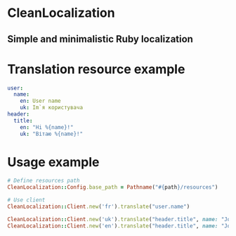 # CleanLocalization
## Simple and minimalistic Ruby localization

# Translation resource example

```yaml
user:
  name: 
    en: User name
    uk: Im`я користувача
header:
  title:
    en: "Hi %{name}!"  
    uk: "Вітаю %{name}!"  
```

# Usage example
```ruby
# Define resources path
CleanLocalization::Config.base_path = Pathname("#{path}/resources")

# Use client
CleanLocalization::Client.new('fr').translate("user.name")

CleanLocalization::Client.new('uk').translate("header.title", name: "John Snow")
CleanLocalization::Client.new('en').translate("header.title", name: "John Snow")

```